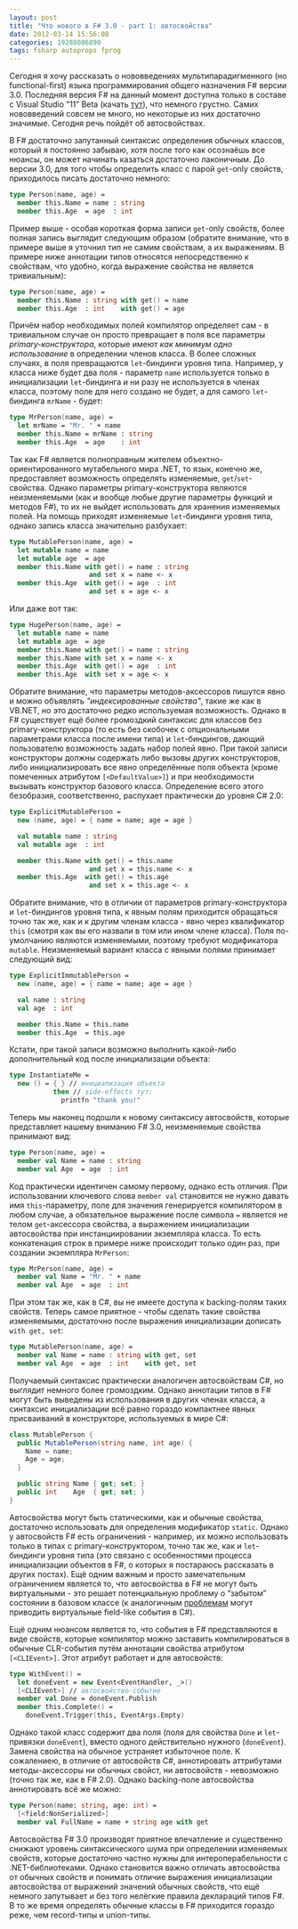 ```yaml
---
layout: post
title: "Что нового в F# 3.0 - part 1: автосвойства"
date: 2012-03-14 15:56:08
categories: 19288086890
tags: fsharp autoprops fprog
---
```

Сегодня я хочу рассказать о нововведениях мультипарадигменного (но functional-first) языка программирования общего назначения F# версии 3.0. Последняя версия F# на данный момент доступна только в составе с Visual Studio “11” Beta (качать [тут](http://www.microsoft.com/visualstudio/11/en-us)), что немного грустно. Самих нововведений совсем не много, но некоторые из них достаточно значимые. Сегодня речь пойдёт об автосвойствах.

В F# достаточно запутанный синтаксис определения обычных классов, который я постоянно забываю, хотя после того как осознаёшь все нюансы, он может начинать казаться достаточно лаконичным. До версии 3.0, для того чтобы определить класс с парой `get`-only свойств, приходилось писать достаточно немного:

```fsharp
type Person(name, age) =
  member this.Name = name : string
  member this.Age  = age  : int
```

Пример выше - особая короткая форма записи `get`-only свойств, более полная запись выглядит следующим образом (обратите внимание, что в примере выше я уточнил тип не самим свойствам, а их выражениям. В примере ниже аннотации типов относятся непосредственно к свойствам, что удобно, когда выражение свойства не является тривиальным):

```fsharp
type Person(name, age) =
  member this.Name : string with get() = name 
  member this.Age  : int    with get() = age
```

Причём набор необходимых полей компилятор определяет сам - в тривиальном случае он просто превращает в поля все параметры *primary-конструктора*, которые имеют *как минимум одно использование* в определении членов класса. В более сложных случаях, в поля превращаются `let`-биндинги уровня типа. Например, у класса ниже будет два поля - параметр `name` используется только в инициализации `let`-биндинга и ни разу не используется в членах класса, поэтому поле для него создано не будет, а для самого `let`-биндинга `mrName` - будет:

```fsharp
type MrPerson(name, age) =
  let mrName = "Mr. " + name
  member this.Name = mrName : string
  member this.Age  = age    : int
```

Так как F# является полноправным жителем объектно-ориентированного мутабельного мира .NET, то язык, конечно же, предоставляет возможность определять изменяемые, `get`/`set`-свойства. Однако параметры primary-конструктора являются неизменяемыми (как и вообще любые другие параметры функций и методов F#), то их не выйдет использовать для хранения изменяемых полей. На помощь приходят изменяемые `let`-биндинги уровня типа, однако запись класса значительно разбухает:

```fsharp
type MutablePerson(name, age) =
  let mutable name = name
  let mutable age  = age
  member this.Name with get() = name : string
                    and set x = name <- x
  member this.Age  with get() = age  : int
                    and set x = age <- x
```

Или даже вот так:

```fsharp
type HugePerson(name, age) =
  let mutable name = name
  let mutable age  = age
  member this.Name with get() = name : string
  member this.Name with set x = name <- x
  member this.Age  with get() = age  : int
  member this.Age  with set x = age <- x
```

Обратите внимание, что параметры методов-аксессоров пишутся явно и можно объявлять *"индексированные свойства"*, такие же как в VB.NET, но это достаточно редко используемая возможность. Однако в F# существует ещё более громоздкий синтаксис для классов без primary-конструктора (то есть без скобочек с опциональными параметрами класса после имени типа) и `let`-биндингов, дающий пользователю возможность задать набор полей явно. При такой записи конструкторы должны содержать либо вызовы других конструкторов, либо инициализировать все явно определённые поля объекта (кроме помеченных атрибутом `[<DefaultValue>]`) и при необходимости вызывать конструктор базового класса. Определение всего этого безобразия, соответственно, распухает практически до уровня C# 2.0:

```fsharp
type ExplicitMutablePerson =
  new (name, age) = { name = name; age = age }

  val mutable name : string
  val mutable age  : int

  member this.Name with get() = this.name
                    and set x = this.name <- x
  member this.Age  with get() = this.age
                    and set x = this.age <- x
```

Обратите внимание, что в отличии от параметров primary-конструктора и `let`-биндингов уровня типа, к явным полям приходится обращаться точно так же, как и к другим членам класса - явно через квалификатор `this` (смотря как вы его назвали в том или ином члене класса). Поля по-умолчанию являются изменяемыми, поэтому требуют модификатора `mutable`. Неизменяемый вариант класса с явными полями принимает следующий вид:

```fsharp
type ExplicitImmutablePerson =
  new (name, age) = { name = name; age = age }

  val name : string
  val age  : int

  member this.Name = this.name
  member this.Age  = this.age
```

Кстати, при такой записи возможно выполнить какой-либо дополнительный код после инициализации объекта:

```fsharp
type InstantiateMe =
  new () = { } // инициализация объекта
           then // side-effects тут:
             printfn "thank you!"
```

Теперь мы наконец подошли к новому синтаксису автосвойств, которые представляет нашему вниманию F# 3.0, неизменяемые свойства принимают вид:

```fsharp
type Person(name, age) =
  member val Name = name : string
  member val Age  = age  : int
```

Код практически идентичен самому первому, однако есть отличия. При использовании ключевого слова `member val` становится не нужно давать имя `this`-параметру, поле для значения генерируется компилятором в любом случае, а обязательное выражение после символа `=` является не телом `get`-аксессора свойства, а выражением инициализации автосвойства при инстанциировании экземпляра класса. То есть конкатенация строк в примере ниже происходит только один раз, при создании экземпляра `MrPerson`:

```fsharp
type MrPerson(name, age) =
  member val Name = "Mr. " + name
  member val Age  = age  : int
```

При этом так же, как в C#, вы не имеете доступа к backing-полям таких свойств. Теперь самое приятное - чтобы сделать такие свойства изменяемыми, достаточно после выражения инициализации дописать `with get, set`:

```fsharp
type MutablePerson(name, age) =
  member val Name = name : string with get, set
  member val Age  = age  : int    with get, set
```

Получаемый синтаксис практически аналогичен автосвойствам C#, но выглядит немного более громоздким. Однако аннотации типов в F# могут быть выведены из использования в других членах класса, а синтаксис инициализации всё равно гораздо компактнее явных присваиваний в конструкторе, используемых в мире C#:

```c#
class MutablePerson {
  public MutablePerson(string name, int age) {
    Name = name;
    Age = age;
  }

  public string Name { get; set; }
  public int    Age  { get; set; }
}
```

Автосвойства могут быть статическими, как и обычные свойства, достаточно использовать для определения модификатор `static`. Однако у автосвойств F# есть ограничения - например, их можно использовать только в типах с primary-конструктором, точно так же, как и `let`-биндинги уровня типа (это связано с особенностями процесса инициализации объектов в F#, о которых я постараюсь рассказать в других постах). Ещё одним важным и просто замечательным ограничением является то, что автосвойства в F# не могут быть виртуальными - это решает потенциальную проблему о “забытом” состоянии в базовом классе (к аналогичным [проблемам](http://blogs.msdn.com/b/samng/archive/2007/11/26/virtual-events-in-c.aspx) могут приводить виртуальные field-like события в C#).

Ещё одним нюансом является то, что события в F# представляются в виде свойств, которые компилятор можно заставить компилироваться в обычные CLR-события путём аннотации свойства атрибутом `[<CLIEvent>]`. Этот атрибут работает и для автосвойств:

```fsharp
type WithEvent() =
  let doneEvent = new Event<EventHandler, _>()
  [<CLIEvent>] // автосвойство-событие
  member val Done = doneEvent.Publish
  member this.Complete() =
    doneEvent.Trigger(this, EventArgs.Empty)
```

Однако такой класс содержит два поля (поля для свойства `Done` и `let`-привязки `doneEvent`), вместо одного действительно нужного (`doneEvent`). Замена свойства на обычное устраняет избыточное поле. К сожалениею, в отличие от автосвойств C#, аннотировать аттрибутами методы-аксессоры ни обычных свойст, ни автосвойств - невозможно (точно так же, как в F# 2.0). Однако backing-поле автосвойства аннотировать всё же можно:

```fsharp
type Person(name: string, age: int) =
  [<field:NonSerialized>]
  member val FullName = name + string age with get
```

Автосвойства F# 3.0 производят приятное впечатление и существенно снижают уровень синтаксического шума при определении изменяемых свойств, которые достаточно частно нужны для интероперабельности с .NET-библиотеками. Однако становится важно отличать автосвойства от обычных свойств и понимать отличие выражения инициализации автосвойства от выражений значений обычных свойств, что ещё немного запутывает и без того нелёгкие правила деклараций типов F#. В то же время определять обычные классы в F# приходится гораздо реже, чем record-типы и union-типы.